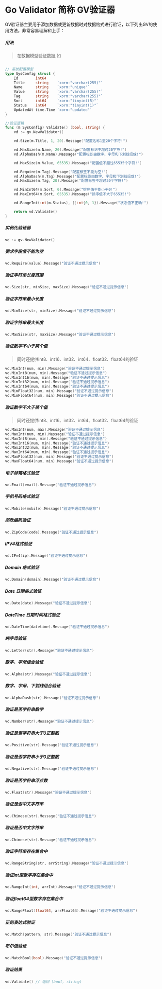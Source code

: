 # Go Validator 简称 GV验证器

GV验证器主要用于添加数据或更新数据时对数据格式进行验证，以下列出GV的使用方法，非常容易理解和上手：


##### 用法

>在数据模型验证数据,如

```go

// 系统配置模型
type SysConfig struct {
	Id        int64
	Title     string    `xorm:"varchar(255)"`
	Name      string    `xorm:"unique"`
	Value     string    `xorm:"varchar(255)"`
	Tag       string    `xorm:"varchar(255)"`
	Sort      int64     `xorm:"tinyint(5)"`
	Status    int64     `xorm:"tinyint(1)"`
	UpdatedAt time.Time `xorm:"updated"`
}

//验证逻辑
func (m SysConfig) Validate() (bool, string) {
	vd := gv.NewValidator()

	vd.Size(m.Title, 1, 20).Message("配置名称1至20个字符!")

	vd.MaxSize(m.Name, 20).Message("配置标识不超过20字符!")
	vd.AlphaDash(m.Name).Message("配置标识由数字、字母和下划线组成!")

	vd.MaxSize(m.Value, 65535).Message("配置值不超过65535个字符!")

	vd.Require(m.Tag).Message("配置标签不能为空!")
	vd.AlphaDash(m.Tag).Message("配置标签由数字、字母和下划线组成!")
	vd.MaxSize(m.Tag, 20).Message("配置标签不超过20个字符!")

	vd.MinInt64(m.Sort, 0).Message("排序值不能小于0!")
	vd.MaxInt64(m.Sort, 65535).Message("排序值不大于65535!")

	vd.RangeInt(int(m.Status), []int{0, 1}).Message("状态值不正确!")

	return vd.Validate()
}
```

##### 实例化验证器

```go
vd := gv.NewValidator()
```

##### 要求字段值不能为空

```go
vd.Require(value).Message("验证不通过提示信息")
```

##### 验证字符串长度范围

```go
vd.Size(str, minSize, maxSize).Message("验证不通过提示信息")
```

##### 验证字符串最小长度

```go
vd.MinSize(str, minSize).Message("验证不通过提示信息")
```

##### 验证字符串最大长度

```go
vd.MaxSize(str, maxSize).Message("验证不通过提示信息")
```

##### 验证数字不小于某个值

> 同时还提供int8、int16、int32、int64、float32、float64的验证

```go
vd.MinInt(num, min).Message("验证不通过提示信息")
vd.MinInt8(num, min).Message("验证不通过提示信息")
vd.MinInt16(num, min).Message("验证不通过提示信息")
vd.MinInt32(num, min).Message("验证不通过提示信息")
vd.MinInt64(num, min).Message("验证不通过提示信息")
vd.MinFloat32(num, min).Message("验证不通过提示信息")
vd.MinFloat64(num, min).Message("验证不通过提示信息")
```
##### 验证数字不大于某个值

> 同时还提供int8、int16、int32、int64、float32、float64的验证

```go
vd.MaxInt(num, max).Message("验证不通过提示信息")
vd.MaxInt(num, min).Message("验证不通过提示信息")
vd.MaxInt8(num, min).Message("验证不通过提示信息")
vd.MaxInt16(num, min).Message("验证不通过提示信息")
vd.MaxInt32(num, min).Message("验证不通过提示信息")
vd.MaxInt64(num, min).Message("验证不通过提示信息")
vd.MaxFloat32(num, min).Message("验证不通过提示信息")
vd.MaxFloat64(num, min).Message("验证不通过提示信息")
```

##### 电子邮箱格式验证

```go
vd.Email(email).Message("验证不通过提示信息")
```

##### 手机号码格式验证

```go
vd.Mobile(mobile).Message("验证不通过提示信息")
```

##### 邮政编码验证

```go
vd.ZipCode(code).Message("验证不通过提示信息")
```

##### IPV4格式验证

```go
vd.IPv4(ip).Message("验证不通过提示信息")
```


##### Domain 格式验证

```go
vd.Domain(domain).Message("验证不通过提示信息")
```


##### Date 日期格式验证

```go
vd.Date(date).Message("验证不通过提示信息")
```


##### DateTime 日期时间格式验证

```go
vd.DateTime(datetime).Message("验证不通过提示信息")
```

##### 纯字母验证

```go
vd.Letter(str).Message("验证不通过提示信息")
```

##### 数字、字母组合验证

```go
vd.Alpha(str).Message("验证不通过提示信息")
```

##### 数字、字母、下划线组合验证

```go
vd.AlphaDash(str).Message("验证不通过提示信息")
```


##### 验证是否字符串数字

```go
vd.Number(str).Message("验证不通过提示信息")
```

##### 验证是否字符串大于0正整数

```go
vd.Positive(str).Message("验证不通过提示信息")
```

##### 验证是否字符串小于0正整数

```go
vd.Negative(str).Message("验证不通过提示信息")
```

##### 验证是否字符串浮点数

```go
vd.Float(str).Message("验证不通过提示信息")
```

##### 验证是否中文字符串

```go
vd.Chinese(str).Message("验证不通过提示信息")
```

##### 验证是否中文字符串

```go
vd.Chinese(str).Message("验证不通过提示信息")
```

##### 验证字符串存在集合中

```go
vd.RangeString(str, arrString).Message("验证不通过提示信息")
```

##### 验证int型数字存在集合中

```go
vd.RangeInt(int, arrInt).Message("验证不通过提示信息")
```

##### 验证float64型数字存在集合中

```go
vd.RangeFloat(float64, arrFloat64).Message("验证不通过提示信息")
```

##### 正则表达式验证

```go
vd.Match(pattern, str).Message("验证不通过提示信息")
```

##### 布尔值验证

```go
vd.MatchBool(bool).Message("验证不通过提示信息")
```


##### 验证结果

```go
vd.Validate() // 返回 (bool, string)
```
